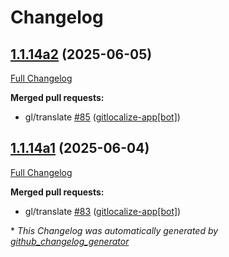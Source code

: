 # Changelog

## [1.1.14a2](https://github.com/OpenVoiceOS/ovos-ocp-pipeline-plugin/tree/1.1.14a2) (2025-06-05)

[Full Changelog](https://github.com/OpenVoiceOS/ovos-ocp-pipeline-plugin/compare/1.1.14a1...1.1.14a2)

**Merged pull requests:**

- gl/translate [\#85](https://github.com/OpenVoiceOS/ovos-ocp-pipeline-plugin/pull/85) ([gitlocalize-app[bot]](https://github.com/apps/gitlocalize-app))

## [1.1.14a1](https://github.com/OpenVoiceOS/ovos-ocp-pipeline-plugin/tree/1.1.14a1) (2025-06-04)

[Full Changelog](https://github.com/OpenVoiceOS/ovos-ocp-pipeline-plugin/compare/1.1.13...1.1.14a1)

**Merged pull requests:**

- gl/translate [\#83](https://github.com/OpenVoiceOS/ovos-ocp-pipeline-plugin/pull/83) ([gitlocalize-app[bot]](https://github.com/apps/gitlocalize-app))



\* *This Changelog was automatically generated by [github_changelog_generator](https://github.com/github-changelog-generator/github-changelog-generator)*
